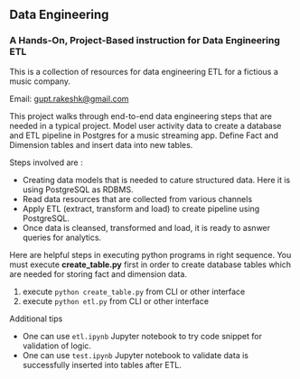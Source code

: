 ## Data Engineering 


### A Hands-On, Project-Based instruction for Data Engineering ETL

This is a collection of resources for data engineering ETL for a fictious a music company.

Email: gupt.rakeshk@gmail.com

This project walks through end-to-end data engineering steps that are needed in a typical project.
Model user activity data to create a database and ETL pipeline in Postgres for a music streaming app. 
Define Fact and Dimension tables and insert data into new tables.

Steps involved are :
- Creating data models that is needed to cature structured data. Here it is using PostgreSQL as RDBMS.
- Read data resources that are collected from various channels 
- Apply ETL (extract, transform and load) to create pipeline using PostgreSQL.
- Once data is cleansed, transformed and load, it is ready to asnwer queries for analytics.


Here are helpful steps in executing python programs in right sequence. You must execute **create_table.py** first 
in order to create database tables which are needed for storing fact and dimension data.
1. execute `python create_table.py` from CLI or other interface 
2. execute `python etl.py` from CLI or other interface 

Additional tips
- One can use `etl.ipynb` Jupyter notebook to try code snippet for validation of logic.
- One can use `test.ipynb` Jupyter notebook to validate data is successfully inserted into tables after ETL.


